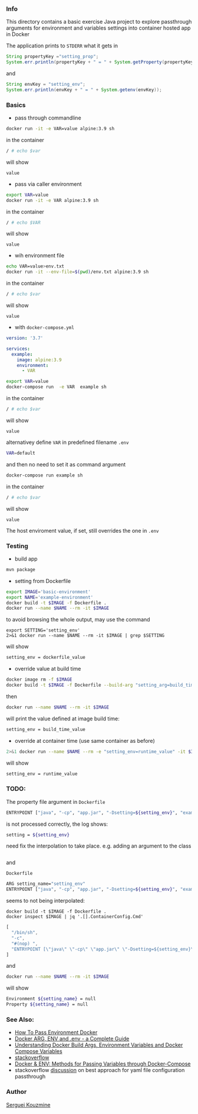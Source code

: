 ### Info

This directory contains a basic exercise Java project to explore passthrough arguments for environment and variables settings into container hosted app in Docker

The application prints to `STDERR` what it gets in
```java
String propertyKey ="setting_prop";
System.err.println(propertyKey + " = " + System.getProperty(propertyKey));
```
and
```java
String envKey = "setting_env";
System.err.println(envKey + " = " + System.getenv(envKey));
```


### Basics

* pass through commandline
```sh
docker run -it -e VAR=value alpine:3.9 sh
```
in the container
```sh
/ # echo $var
```
will show
```text
value
```
* pass via caller environment
```sh
export VAR=value
docker run -it -e VAR alpine:3.9 sh
```
in the container

```sh
/ # echo $VAR
```
will show
```text
value
```
* wih environment file

```sh
echo VAR=value>env.txt
docker run -it --env-file=$(pwd)/env.txt alpine:3.9 sh
```
in the container
```sh
/ # echo $var
```
will show
```text
value
```
* with `docker-compose.yml`
```yaml
version: '3.7'

services:
  example:
    image: alpine:3.9
    environment:
      - VAR
```
```sh
export VAR=value
docker-compose run  -e VAR  example sh
```
in the container
```sh
/ # echo $var
```
will show
```text
value
```
alternativey define `VAR` in predefined filename `.env` 
```sh
VAR=default
```
and then no need to set it as command argument 
```sh
docker-compose run example sh
```
in the container
```sh
/ # echo $var
```
will show
```text
value
```
The host enviroment value, if set, still overrides the one in `.env`
### Testing
* build app
```sh
mvn package
```
* setting from Dockerfile

```sh
export IMAGE='basic-environment'
export NAME='example-environment'
docker build -t $IMAGE -f Dockerfile .
docker run --name $NAME --rm -it $IMAGE
```
to avoid browsing the whole output, may use the command
```
export SETTING='setting_env'
2>&1 docker run --name $NAME --rm -it $IMAGE | grep $SETTING
```
will show
```sh
setting_env = dockerfile_value
```
* override value at build time 
```sh
docker image rm -f $IMAGE
docker build -t $IMAGE -f Dockerfile --build-arg "setting_arg=build_time_value" .
```
then
```sh
docker run --name $NAME --rm -it $IMAGE

```
will print the value defined at image build time:
```sh
setting_env = build_time_value
```
* override at container time (use same container as before)
```sh
2>&1 docker run --name $NAME --rm -e "setting_env=runtime_value" -it $IMAGE | grep $SETTING
```
will show
```sh
setting_env = runtime_value
```
### TODO:

The property file argument in `Dockerfile`
```sh
ENTRYPOINT ["java", "-cp", "app.jar", "-Dsetting=${setting_env}", "example.EnvironmentPrinter"]
```
is not processed correctly, the log shows:
```sh
setting = ${setting_env}
```
need fix the interpolation to take place.
e.g. adding an argument to the class 
```java
```
and

`Dockerfile`
```sh
ARG setting_name="setting_env"
ENTRYPOINT ["java", "-cp", "app.jar", "-Dsetting=${setting_env}", "example.EnvironmentPrinter", "${setting_name}"]
```
seems to not being interpolated:
```
docker build -t $IMAGE -f Dockerfile .
docker inspect $IMAGE | jq '.[].ContainerConfig.Cmd' 
```
```js
[
  "/bin/sh",
  "-c",
  "#(nop) ",
  "ENTRYPOINT [\"java\" \"-cp\" \"app.jar\" \"-Dsetting=${setting_env}\" \"example.EnvironmentPrinter\" \"${setting_name}\"]"
]
```
and
```sh
docker run --name $NAME --rm -it $IMAGE
```
will show
```sh
Environment ${setting_name} = null
Property ${setting_name} = null
```
### See Also:
  * [How To Pass Environment Docker](https://blog.bitsrc.io/how-to-pass-environment-info-during-docker-builds-1f7c5566dd0e) 
  * [Docker ARG, ENV and .env - a Complete Guide](https://vsupalov.com/docker-arg-env-variable-guide/)
  * [Understanding Docker Build Args, Environment Variables and Docker Compose Variables](https://vsupalov.com/docker-env-vars/)
  * [stackoverflow](https://stackoverflow.com/questions/30494050/how-do-i-pass-environment-variables-to-docker-containers)
  * [Docker & ENV: Methods for Passing Variables through Docker-Compose](https://medium.com/@cybourgeoisie/docker-env-methods-for-passing-variables-through-docker-compose-801e6fdb4a75)
  * stackoverflow [discussion](https://stackoverflow.com/questions/46057625/externalising-spring-boot-properties-when-deploying-to-docker) on best approach for yaml file configuration passthrough

### Author
[Serguei Kouzmine](kouzmine_serguei@yahoo.com)


